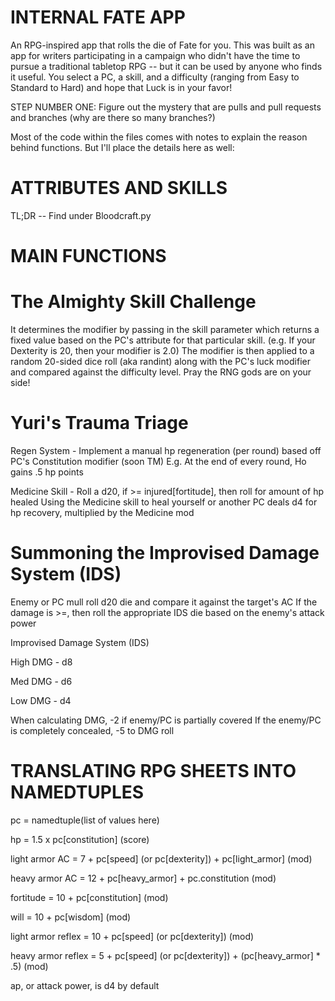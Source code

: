 # INTERNAL FATE APP 

An RPG-inspired app that rolls the die of Fate for you. This was built as an app for writers participating in a campaign who didn't have the time to pursue a traditional tabletop RPG -- but it can be used by anyone who finds it useful. You select a PC, a skill, and a difficulty (ranging from Easy to Standard to Hard) and hope that Luck is in your favor!

STEP NUMBER ONE: Figure out the mystery that are pulls and pull requests and branches (why are there so many branches?)

Most of the code within the files comes with notes to explain the reason behind functions. But I'll place the details here as well:

# ATTRIBUTES AND SKILLS

TL;DR -- Find under Bloodcraft.py


# MAIN FUNCTIONS

# The Almighty Skill Challenge
It determines the modifier by passing in the skill parameter which returns a fixed value based on
the PC's attribute for that particular skill. (e.g. If your Dexterity is 20, then your modifier is 2.0)
The modifier is then applied to a random 20-sided dice roll (aka randint) along with the PC's luck modifier and
compared against the difficulty level. Pray the RNG gods are on your side!


# Yuri's Trauma Triage
Regen System - Implement a manual hp regeneration (per round) based off PC's Constitution modifier (soon TM)
E.g. At the end of every round, Ho gains .5 hp points

Medicine Skill - Roll a d20, if >= injured[fortitude], then roll for amount of hp healed
Using the Medicine skill to heal yourself or another PC deals d4 for hp recovery, multiplied by the Medicine mod


# Summoning the Improvised Damage System (IDS)
Enemy or PC mull roll d20 die and compare it against the target's AC
If the damage is >=, then roll the appropriate IDS die based on the enemy's attack power

Improvised Damage System (IDS)

High DMG - d8

Med DMG - d6

Low DMG - d4

When calculating DMG, -2 if enemy/PC is partially covered
If the enemy/PC is completely concealed, -5 to DMG roll


# TRANSLATING RPG SHEETS INTO NAMEDTUPLES 

pc = namedtuple(list of values here)

hp = 1.5 x pc[constitution] (score)

light armor AC = 7 + pc[speed] (or pc[dexterity]) + pc[light_armor] (mod)

heavy armor AC = 12 + pc[heavy_armor] + pc.constitution (mod)

fortitude = 10 + pc[constitution] (mod)

will = 10 + pc[wisdom] (mod)

light armor reflex = 10 + pc[speed] (or pc[dexterity]) (mod)

heavy armor reflex = 5 + pc[speed] (or pc[dexterity]) + (pc[heavy_armor] * .5) (mod)

ap, or attack power, is d4 by default

